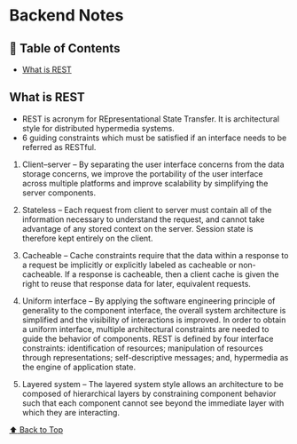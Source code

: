 # Backend Notes

## :pencil: Table of Contents

- [What is REST](#What-is-REST)

## What is REST

- REST is acronym for REpresentational State Transfer. It is architectural style for distributed hypermedia systems.
- 6 guiding constraints which must be satisfied if an interface needs to be referred as RESTful.

1. Client–server – By separating the user interface concerns from the data storage concerns, we improve the portability of the user interface across multiple platforms and improve scalability by simplifying the server components.

2. Stateless – Each request from client to server must contain all of the information necessary to understand the request, and cannot take advantage of any stored context on the server. Session state is therefore kept entirely on the client.

3. Cacheable – Cache constraints require that the data within a response to a request be implicitly or explicitly labeled as cacheable or non-cacheable. If a response is cacheable, then a client cache is given the right to reuse that response data for later, equivalent requests.

4. Uniform interface – By applying the software engineering principle of generality to the component interface, the overall system architecture is simplified and the visibility of interactions is improved. In order to obtain a uniform interface, multiple architectural constraints are needed to guide the behavior of components. REST is defined by four interface constraints: identification of resources; manipulation of resources through representations; self-descriptive messages; and, hypermedia as the engine of application state.

5. Layered system – The layered system style allows an architecture to be composed of hierarchical layers by constraining component behavior such that each component cannot see beyond the immediate layer with which they are interacting.

[:arrow_up: Back to Top](#Table-of-Contents)
